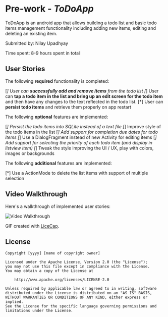 # Pre-work - *ToDoApp*

ToDoApp is an android app that allows building a todo list and basic todo items management functionality including adding new items, editing and deleting an existing item.

Submitted by: Nilay Upadhyay

Time spent: 8-9 hours spent in total

## User Stories

The following **required** functionality is completed:

[*] User can **successfully add and remove items** from the todo list
[*] User can **tap a todo item in the list and bring up an edit screen for the todo item** and then have any changes to the text reflected in the todo list.
[*] User can **persist todo items** and retrieve them properly on app restart

The following **optional** features are implemented:

[*] Persist the todo items into SQLite instead of a text file
[*] Improve style of the todo items in the list 
[*] Add support for completion due dates for todo items 
[*] Use a DialogFragment instead of new Activity for editing items
[*] Add support for selecting the priority of each todo item (and display in listview item)
[*] Tweak the style improving the UI / UX, play with colors, images or backgrounds

The following **additional** features are implemented:

[*] Use a ActionMode to delete the list items with support of multiple selection

## Video Walkthrough

Here's a walkthrough of implemented user stories:

<img src='http://imgur.com/a/5SwUS' title='Video Walkthrough' width='' alt='Video Walkthrough' />

GIF created with [LiceCap](http://www.cockos.com/licecap/).



## License

    Copyright [yyyy] [name of copyright owner]

    Licensed under the Apache License, Version 2.0 (the "License");
    you may not use this file except in compliance with the License.
    You may obtain a copy of the License at

        http://www.apache.org/licenses/LICENSE-2.0

    Unless required by applicable law or agreed to in writing, software
    distributed under the License is distributed on an "AS IS" BASIS,
    WITHOUT WARRANTIES OR CONDITIONS OF ANY KIND, either express or implied.
    See the License for the specific language governing permissions and
    limitations under the License.

